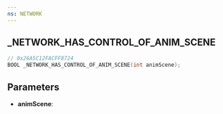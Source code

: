 ```yaml
---
ns: NETWORK
---
```

## _NETWORK_HAS_CONTROL_OF_ANIM_SCENE

```c
// 0x26A5C12FACFF8724
BOOL _NETWORK_HAS_CONTROL_OF_ANIM_SCENE(int animScene);
```

## Parameters
* **animScene**:
